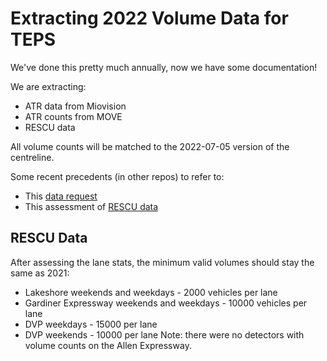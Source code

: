 # Extracting 2022 Volume Data for TEPS

We've done this pretty much annually, now we have some documentation!

We are extracting:
- ATR data from Miovision
- ATR counts from MOVE
- RESCU data

All volume counts will be matched to the 2022-07-05 version of the centreline.

Some recent precedents (in other repos) to refer to:
- This [data request](https://github.com/Toronto-Big-Data-Innovation-Team/bdit_data_requests/tree/master/volumes/atr/miovision/2023-02-03_UofT_miovision_to_centreline_update)
- This assessment of [RESCU data](https://github.com/CityofToronto/bdit_data-sources/tree/master/volumes/rescu/date_evaluation)

## RESCU Data
After assessing the lane stats, the minimum valid volumes should stay the same as 2021:
 - Lakeshore weekends and weekdays - 2000 vehicles per lane
 - Gardiner Expressway weekends and weekdays - 10000 vehicles per lane
 - DVP weekdays - 15000 per lane
 - DVP weekends - 10000 per lane
Note: there were no detectors with volume counts on the Allen Expressway.
